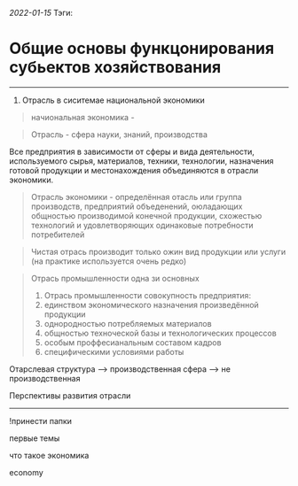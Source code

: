 *2022-01-15*
Тэги: 
# Общие основы функцонирования субьектов хозяйствования
---

1. Отрасль в сиситемае национальной экономики

>начиональная экономика - 
>

>Отрасль - сфера науки, знаний, производства

Все предприятия в зависимости от сферы и вида деятельности, используемого сырья, материалов, техники, технологии, назначения готовой продукции и местонахождения объединяются в отрасли экономики.

>Отрасль экономики - определённая отасль или группа производств, предприятий объеденений, оюладающих общностью производимой конечной продукции, схожестью технологий и удовлетворяющих одинаковые потребности потребителей

>Чистая отрась производит только ожин вид продукции или услуги
>(на практике используется очень редко)

>Отрась промышленности одна зи основных
>1. Отрась промышленности совокупность предприятия:
>2. единством экономического назначения произведённой продукции
>3. однородностью потребляемых материалов
>4. общностью техноческой базы и технологических процессов
>5. особым проффесианальным составом кадров
>6. специфическими условиями работы 

Отарслевая структура
--> производственная сфера
--> не производственная

Перспективы развития отрасли

---

 !принести папки

 первые темы

 что такое экономика 

 economy 